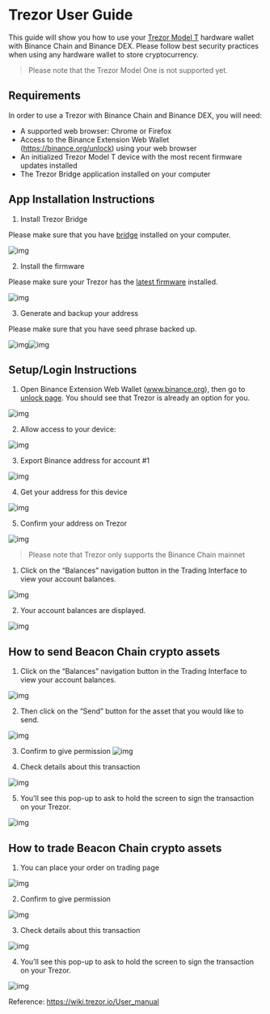 # Trezor User Guide
This guide will show you how to use your [Trezor Model T](https://shop.trezor.io/product/trezor-model-t) hardware wallet with Binance Chain and Binance DEX.
Please follow best security practices when using any hardware wallet to store cryptocurrency.

> Please note that the Trezor Model One is not supported yet.

## Requirements
In order to use a Trezor with Binance Chain and Binance DEX, you will need:
* A supported web browser: Chrome or Firefox
* Access to the Binance Extension Web Wallet (https://binance.org/unlock) using your web browser
* An initialized Trezor Model T device with the most recent firmware updates installed
* The Trezor Bridge application installed on your computer

## App Installation Instructions

1. Install Trezor Bridge

Please make sure that you have [bridge](https://wiki.trezor.io/User_manual-Setting_up_the_Trezor_device#Trezor_Bridge) installed on your computer.

![img](https://lh5.googleusercontent.com/PW7zw3jAPjJr7OADRl62ZwxH75Eg-PGffH2vDf1waZRA3mVkRX55mmYAJsqR9ptnfITnRh9cpsiemMjuZU_iLxDUJCqM7r_J086PVG-AM4EtJRa7PQTEJJ-fkE5mTiCP-d0P4gxj)

2. Install the firmware

Please make sure your Trezor has the [latest firmware](https://wiki.trezor.io/User_manual-Setting_up_the_Trezor_device#Install_the_latest_firmware) installed.

![img](https://lh4.googleusercontent.com/Y7mbzuPLLAtqNBgf6unnxFQ4lqQ3lY4DF1ubWCQk3JyZ6VGGRJ0aoM46ERXLPvpKOpEId8DUbc_8l5srws5AZcNUa2u7RvIWBfOvbDeg7PScLdwY9ZE-WzwLYwkv6a3DBxSTJWRx)

3. Generate and backup your address

Please make sure that you have seed phrase backed up.

![img](https://lh5.googleusercontent.com/L4VXP1_ZqyQEfqEXbTrXeIjtPlDtf814RXxuUj3eHDVom0Sfr6Q6ZpYyV1TIRb4y8M-lvLdCp7VlZkqmTYwxlne4YBvEL8v2XDwvFJF45KYS6JEKdTVmGEmt0nPjgWihYbBFeMZc)![img](https://lh6.googleusercontent.com/U9QE83qrsDMJGmWmVEtrzsrapmLoAgqAVwqst6dFi2EEnD8CClEOzClNte-01dtzn3HjUzyzbTxb9l8UppsVWwMaTzb19CgQ535fh8voifx4DCMocghHRqD6umOnuQk04J_Xgk1w)


## Setup/Login Instructions

1. Open Binance Extension Web Wallet (www.binance.org), then go to [unlock page](https://www.binance.org/en/unlock). You should see that Trezor is already an option for you.

![img](https://lh3.googleusercontent.com/SHsBGqNHNfRqPO85GCQbC84lEq-5f0tkTLp3xMa2sg10FT8leiHe0i5rk9h0luegET3CUXODO2jTBP7I5AwrmoERZg7k61EWLeHToJhXVYqz-r2Kat1q7BtwFOBmAGifLjR1_p0U)

2. Allow  access to your device:

![img](https://lh6.googleusercontent.com/NUPkk08poavyTwzMvo9h_ig0VEJQkqDKHt1MQT5MnocqAsZjKvWjwfExFl5-BkRzLKjSJH_bKgRr6B8f3dE0UNsF114mRA1DCkpmySvxjUqZKVpxVmUFUgsj9ZjcYS5p-5hL2gpg)

3. Export Binance address for account #1

![img](https://lh4.googleusercontent.com/g-P7oXukPxxvHhiel6G5gLRWDwMXYW05hN-Vdw0Qhlm8VLhKC7oiC0ZAE8HpAGh8947TEQ_91yY4sUakLiRV26z2YMRQYMqSdv8mA_8RFhae4SU_nNIY7mjTolzcjFwpMSPEVcK5)

4. Get your address for this device

![img](https://lh5.googleusercontent.com/jG0dJVoBTTEHp8QgE3QjRXdtTzJlU6YsQJ7jcniu_ISZYDrtYrT1SBjL0NctHKPQRolHMnJvlXAVQQxPmtqpYUHyuhEB8f951xFyDkkellD2GS5QBjLYt1rWlNONiKiooqDiYATS)

5. Confirm your address on Trezor

![img](https://lh4.googleusercontent.com/d2YxOhj8kptDdPmwJ1QIWKn57BeHooCmR_6NYBH1FqRxxlMDm5PaOvz07HV9KGuUR3K-WG70n83v7vvOZ8WOe_kcippxedz3N4JV1DLlPLNXg_tQg0HoDiBrLy_tZS9hh5b4wREX)

> Please note that Trezor only supports the Binance Chain mainnet

1) Click on the “Balances” navigation button in the Trading Interface to view your account balances.

![img](https://lh6.googleusercontent.com/5uzD0Lr6qKIg7EhGewDHWlRO-f14VCMkH_h_0D0ydMI-lGaN-jFqfNkAqHXCBYQtaO5ICqUtw-Lc5XWd2LA7p0xTbZkhFrudA-iYPocZrW8GMbGNeYxqmyopTFqPKS70lkOt3yAL)

2) Your account balances are displayed.

![img](https://lh6.googleusercontent.com/h7xez7MrpBQt8n888v8mmWujn4rNKH88h11zesBkBe-pvCKtqiPM_IE3MZRRGuQi47DOLRAgrVMY3g8a-QXvhkpnJOLacHgyTeUe5FvKT2LAVTX7t8NMfaHdzoP53dbbG4pz4j_2)

## How to send Beacon Chain crypto assets

1) Click on the “Balances” navigation button in the Trading Interface to view your account balances.

![img](https://lh6.googleusercontent.com/h7xez7MrpBQt8n888v8mmWujn4rNKH88h11zesBkBe-pvCKtqiPM_IE3MZRRGuQi47DOLRAgrVMY3g8a-QXvhkpnJOLacHgyTeUe5FvKT2LAVTX7t8NMfaHdzoP53dbbG4pz4j_2)

2) Then click on the “Send” button for the asset that you would like to send.

![img](https://lh6.googleusercontent.com/qQ2Leiu4z95Yx6TilYswNwzncWSmoiXTqYcZDbkHE1m4emYiDKC9VMl-NoYPNEKog-JZoWziwKVuiMYJxP1cafMiKOXViiAtl0tA4RXiLtqBSUInAHu9ZSzDbmQDmWEk7KZREiN2)

3) Confirm to give permission
![img](https://lh3.googleusercontent.com/xBRZ3hZzhgzrDCuX8q6yeHIJvL2I0XM-R9aDQF9_1Hl-ey1G0l0dv-qWLT2v0T25E37uoPafHuGgyc7UpWJ5EPeTiD-0d7JoNgc_nCM7cKdJW2s3ia8y6g6f6zaQLwCo1pWMJK-O)

4) Check details about this transaction

![img](https://lh6.googleusercontent.com/8_ou6nauvga5COMjalNRUFeR1583Z2dDwSUYT_uCEfenAjqPwCRsFCh-jF1FPO7u2KrGE3GdEo_0nGxuRn7MFHaIii0q2ta-1CKeI-Awb27VCTKXspvLv5RclVZYl1ZXX8UimdUf)

5) You’ll see this pop-up to ask to hold the screen to sign the transaction on your Trezor.

![img](https://lh4.googleusercontent.com/CgV9tpPpgGZFowBeka3VUqgA5zCfT7gLxi3m1qujN00lFKGJu8uSoTpP8_VnF5qCasdPHb-S2FQEEKHGm37xjXJhCmxyxvpWN_mQ6CHb6Q4aCaHb4Y4MmOeZrUibQeGLPtyqFON2)

## How to trade Beacon Chain crypto assets

1) You can place your order on trading page

![img](https://lh3.googleusercontent.com/uVP-RjLkBt9YFxPrF6Xa0zSTc1wsct9az0s21bJ7lLj93nZkIHOReqNajz7iWn27DE3TbLmxAlYqPSLh-XqngTBTVjOHWIDJLYZBstgWf48vB_OvgZHAxS9_mwdNpBoEnShhkUMq)

2)  Confirm to give permission

![img](https://lh3.googleusercontent.com/xBRZ3hZzhgzrDCuX8q6yeHIJvL2I0XM-R9aDQF9_1Hl-ey1G0l0dv-qWLT2v0T25E37uoPafHuGgyc7UpWJ5EPeTiD-0d7JoNgc_nCM7cKdJW2s3ia8y6g6f6zaQLwCo1pWMJK-O)

3) Check details about this transaction

![img](https://lh6.googleusercontent.com/8_ou6nauvga5COMjalNRUFeR1583Z2dDwSUYT_uCEfenAjqPwCRsFCh-jF1FPO7u2KrGE3GdEo_0nGxuRn7MFHaIii0q2ta-1CKeI-Awb27VCTKXspvLv5RclVZYl1ZXX8UimdUf)

4) You’ll see this pop-up to ask to hold the screen to sign the transaction on your Trezor.

![img](https://lh6.googleusercontent.com/G44kc4A5tNPC-km-ofY_gmZ9k8BlME00GGPrwGD2CBdOHr74kkx62V43htZlJ6MGtnJn0qIhPEg6pJZtVMURlYyyqrWLjZ1sD_jdN36pPXs8rIcz9In_fQ7eO8LOl9cSgVJzfHOG)

Reference: https://wiki.trezor.io/User_manual

